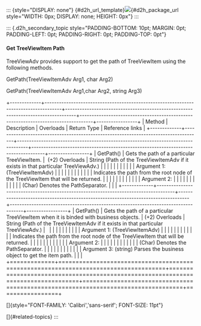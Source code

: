::: {style="DISPLAY: none"}
[](ms-xhelp:///?Id=d2h_url_template){#d2h_url_template}![](!package_url!){#d2h_package_url style="WIDTH: 0px; DISPLAY: none; HEIGHT: 0px"}
:::

::: {.d2h_secondary_topic style="PADDING-BOTTOM: 10pt; MARGIN: 0pt; PADDING-LEFT: 0pt; PADDING-RIGHT: 0pt; PADDING-TOP: 0pt"}
#### Get TreeViewItem Path

TreeViewAdv provides support to get the path of TreeViewItem using the following methods.

GetPath(TreeViewItemAdv Arg1, char Arg2)

GetPath(TreeViewItemAdv Arg1,char Arg2, string Arg3)

+-------------+-------------------------------------------------------------------------------------+----------------------------------------------------------------------------------+-----------------------------------------------------------------------------------+-----------------+
| Method      | Description                                                                         | Overloads                                                                        | Return Type                                                                       | Reference links |
+-------------+-------------------------------------------------------------------------------------+----------------------------------------------------------------------------------+-----------------------------------------------------------------------------------+-----------------+
| GetPath()   | Gets the path of a particular TreeViewItem.                                         |  (+2) Overloads                                                                  | String (Path of the TreeViewItemAdv if it exists in that particular TreeViewAdv.) |                 |
|             |                                                                                     |                                                                                  |                                                                                   |                 |
|             |                                                                                     | Argument 1: (TreeViewItemAdv)                                                    |                                                                                   |                 |
|             |                                                                                     |                                                                                  |                                                                                   |                 |
|             |                                                                                     | Indicates the path from the root node of the TreeViewItem that will be returned. |                                                                                   |                 |
|             |                                                                                     |                                                                                  |                                                                                   |                 |
|             |                                                                                     | Argument 2:                                                                      |                                                                                   |                 |
|             |                                                                                     |                                                                                  |                                                                                   |                 |
|             |                                                                                     | (Char) Denotes the PathSeparator.                                                |                                                                                   |                 |
+-------------+-------------------------------------------------------------------------------------+----------------------------------------------------------------------------------+-----------------------------------------------------------------------------------+-----------------+
| GetPath()   | Gets the path of a particular TreeViewItem when it is binded with business objects. | (+2) Overloads                                                                   | String (Path of the TreeViewItemAdv if it exists in that particular TreeViewAdv.) |                 |
|             |                                                                                     |                                                                                  |                                                                                   |                 |
|             |                                                                                     | Argument 1: (TreeViewItemAdv)                                                    |                                                                                   |                 |
|             |                                                                                     |                                                                                  |                                                                                   |                 |
|             |                                                                                     | Indicates the path from the root node of the TreeViewItem that will be returned. |                                                                                   |                 |
|             |                                                                                     |                                                                                  |                                                                                   |                 |
|             |                                                                                     | Argument 2:                                                                      |                                                                                   |                 |
|             |                                                                                     |                                                                                  |                                                                                   |                 |
|             |                                                                                     | (Char) Denotes the PathSeparator.                                                |                                                                                   |                 |
|             |                                                                                     |                                                                                  |                                                                                   |                 |
|             |                                                                                     | Argument 3: (string) Parses the business object to get the item path.            |                                                                                   |                 |
+=============+=====================================================================================+==================================================================================+===================================================================================+=================+

[]{style="FONT-FAMILY: 'Calibri','sans-serif'; FONT-SIZE: 11pt"} 

[]{#related-topics}
:::
